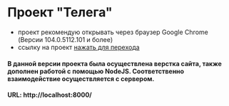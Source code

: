 # Проект "Телега"

- проект рекомендую открывать через браузер Google Chrome (Версии 104.0.5112.101 и более)
- ссылку на проект [нажать для перехода](https://vasiliiv.github.io/Telega_2V/)

#### В данной версии проекта была осуществлена верстка сайта, также дополнен работой с помощью NodeJS. Соответственно взаимодействие осуществляется с сервером.

#### URL: http://localhost:8000/
